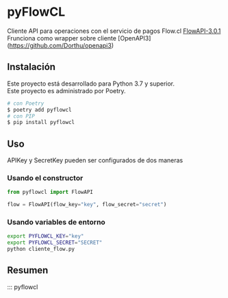 # pyFlowCL

Cliente API para operaciones con el servicio de pagos Flow.cl  [FlowAPI-3.0.1](https://www.flow.cl/docs/api.html)  
Frunciona como wrapper sobre cliente [OpenAPI3] (https://github.com/Dorthu/openapi3)  


## Instalación
Este proyecto está desarrollado para Python 3.7 y superior.  
Este proyecto es administrado por Poetry.  


```bash
# con Poetry
$ poetry add pyflowcl
# con PIP
$ pip install pyflowcl
```


## Uso
APIKey y SecretKey pueden ser configurados de dos maneras

### Usando el constructor
```python
from pyflowcl import FlowAPI

flow = FlowAPI(flow_key="key", flow_secret="secret")
```

### Usando variables de entorno

```bash
export PYFLOWCL_KEY="key"
export PYFLOWCL_SECRET="SECRET"
python cliente_flow.py
```


## Resumen

::: pyflowcl